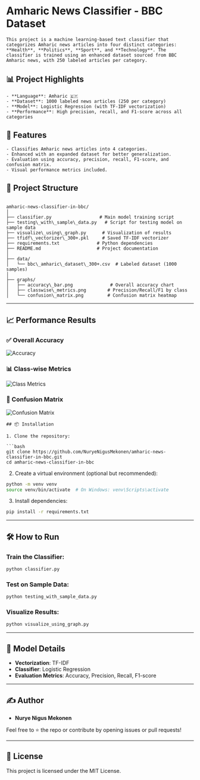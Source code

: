
# Amharic News Classifier - BBC Dataset
```
This project is a machine learning-based text classifier that categorizes Amharic news articles into four distinct categories: **Health**, **Politics**, **Sport**, and **Technology**. The classifier is trained using an enhanced dataset sourced from BBC Amharic news, with 250 labeled articles per category.
```
## 📊 Project Highlights
```
- **Language**: Amharic 🇪🇹
- **Dataset**: 1000 labeled news articles (250 per category)
- **Model**: Logistic Regression (with TF-IDF vectorization)
- **Performance**: High precision, recall, and F1-score across all categories
```
## 🚀 Features
```
- Classifies Amharic news articles into 4 categories.
- Enhanced with an expanded dataset for better generalization.
- Evaluation using accuracy, precision, recall, F1-score, and confusion matrix.
- Visual performance metrics included.

```

## 📁 Project Structure

```

amharic-news-classifier-in-bbc/
│
├── classifier.py                  # Main model training script
├── testing\_with\_sample\_data.py   # Script for testing model on sample data
├── visualize\_using\_graph.py      # Visualization of results
├── tfidf\_vectorizer\_300+.pkl     # Saved TF-IDF vectorizer
├── requirements.txt              # Python dependencies
├── README.md                     # Project documentation
│
├── data/
│   └── bbc\_amharic\_dataset\_300+.csv  # Labeled dataset (1000 samples)
│
├── graphs/
│   ├── accuracy\_bar.png              # Overall accuracy chart
│   ├── classwise\_metrics.png        # Precision/Recall/F1 by class
│   └── confusion\_matrix.png         # Confusion matrix heatmap

```
---

## 📈 Performance Results

### ✅ Overall Accuracy

![Accuracy](plots/accuracy_bar.png)

### 📊 Class-wise Metrics

![Class Metrics](plots/classwise_metrics.png)

### 🧩 Confusion Matrix

![Confusion Matrix](plots/confusion_matrix.png)

```
## 📦 Installation

1. Clone the repository:

```bash
git clone https://github.com/NuryeNigusMekonen/amharic-news-classifier-in-bbc.git
cd amharic-news-classifier-in-bbc
````

2. Create a virtual environment (optional but recommended):

```bash
python -m venv venv
source venv/bin/activate  # On Windows: venv\Scripts\activate
```

3. Install dependencies:

```bash
pip install -r requirements.txt
```

---

## 🛠️ How to Run

### Train the Classifier:

```bash
python classifier.py
```

### Test on Sample Data:

```bash
python testing_with_sample_data.py
```

### Visualize Results:

```bash
python visualize_using_graph.py
```

---

## 🧠 Model Details

* **Vectorization**: TF-IDF
* **Classifier**: Logistic Regression
* **Evaluation Metrics**: Accuracy, Precision, Recall, F1-score

---

## ✍️ Author

* **Nurye Nigus Mekonen**

Feel free to ⭐ the repo or contribute by opening issues or pull requests!

---

## 📄 License

This project is licensed under the MIT License.

